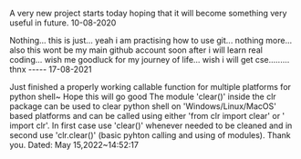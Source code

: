 A very new project starts today hoping that it will become something very useful in future.
10-08-2020

Nothing... this is just... yeah i am practising how to use git... nothing more... also this wont be my main github account soon after i will learn real coding... wish me goodluck for my journey of life... wish i will get cse......... thnx ----- 17-08-2021

Just finished a properly working callable function for multiple platforms for python shell~ Hope this will go good
The module 'clear()' inside the clr package can be used to clear python shell on 'Windows/Linux/MacOS' based platforms and can be called using either 'from clr import clear' or ' import clr'. In first case use 'clear()' whenever needed to be cleaned and in second use 'clr.clear()' (basic pyhton calling and using of modules).
Thank you.
Dated: May 15,2022~14:52:17
